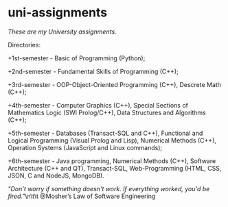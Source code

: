 # uni-assignments
*These are my University assignments.*

Directories:

+1st-semester - Basic of Programming (Python);

+2nd-semester - Fundamental Skills of Programming (C++);

+3rd-semester - OOP-Object-Oriented Programming (C++), Descrete Math (C++);

+4th-semester - Computer Graphics (C++), Special Sections of Mathematics Logic (SWI Prolog/C++), Data Structures and Algorithms (C++);

+5th-semester - Databases (Transact-SQL and C++), Functional and Logical Programming (Visual Prolog and Lisp), Numerical Methods (C++), Operation Systems (JavaScript and Linux commands);

+6th-semester - Java programming, Numerical Methods (C++), Software Architecture (C++ and QT), Transact-SQL, Web-Programming (HTML, CSS, JSON, C and NodeJS, MongoDB).

*"Don't worry if something doesn't work. If everything worked, you'd be fired."*\n\t\t @Mosher’s Law of Software Engineering
